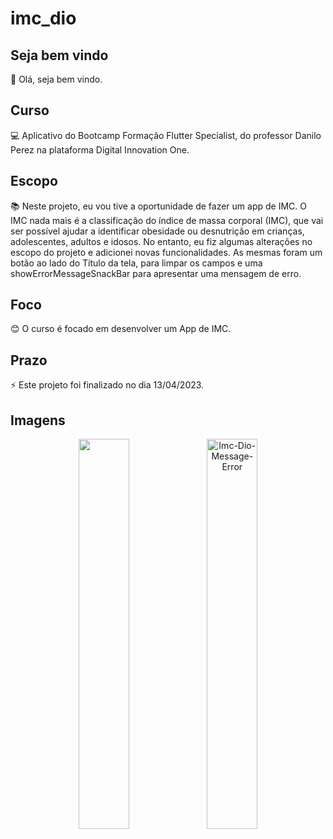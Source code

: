 # imc_dio

## Seja bem vindo

👋 Olá, seja bem vindo.

## Curso

💻 Aplicativo do Bootcamp Formação Flutter Specialist, do professor Danilo Perez na plataforma Digital Innovation One.

## Escopo

📚 Neste projeto, eu vou tive a oportunidade de fazer um app de IMC. O IMC nada mais é a classificação do índice de massa corporal (IMC), que vai ser possível ajudar a identificar obesidade ou desnutrição em crianças, adolescentes, adultos e idosos. No entanto, eu fiz algumas alterações no escopo do projeto e adicionei novas funcionalidades. As mesmas foram um botão ao lado do Título da tela, para limpar os campos e uma showErrorMessageSnackBar para apresentar uma mensagem de erro.

## Foco

😊 O curso é focado em desenvolver um App de IMC.

## Prazo

⚡ Este projeto foi finalizado no dia 13/04/2023.

## Imagens

<p float="left" align="center">
  <img src="https://i.ibb.co/8N6kdSZ/Imc-Dio.png alt="Imc-Dio" width="40%"/>
  <img src="https://i.ibb.co/D9KJc3D/Imc-Dio-Message-Error.png" alt="Imc-Dio-Message-Error"  width="40%"/> 
</p>



